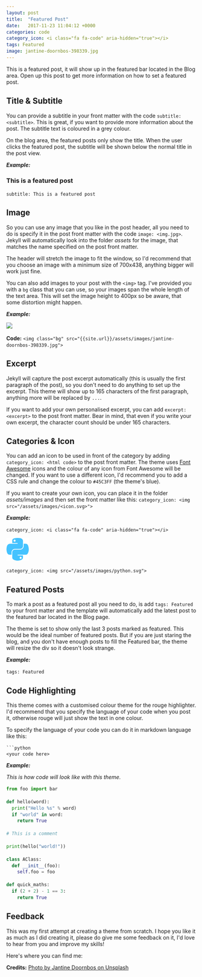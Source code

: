 ```yaml
---
layout: post
title:  "Featured Post"
date:   2017-11-23 11:04:12 +0000
categories: code
category_icon: <i class="fa fa-code" aria-hidden="true"></i>
tags: Featured
image: jantine-doornbos-398339.jpg
---
```


This is a featured post, it will show up in the featured bar located in the Blog area. Open up this post to get more information on how to set a featured post.

## Title & Subtitle
You can provide a subtitle in your front matter with the code `subtitle: <subtitle>`.  This is great, if you want to provide more information about the post. The subtitle text is coloured in a grey colour.

On the blog area, the featured posts only show the title. When the user clicks the featured post, the subtitle will be shown below the normal title in the post view.

**_Example:_**
<h3 class="text-muted">This is a featured post</h3>

`subtitle: This is a featured post`


## Image

So you can use any image that you like in the post header, all you need to do is specify it in the post front matter with the code `image: <img.jpg>`. Jekyll will automatically look into the folder _assets_ for the image, that matches the name specified on the post front matter.

The header will stretch the image to fit the window, so I'd recommend that you choose an image with a minimum size of 700x438, anything bigger will work just fine.

You can also add images to your post with the `<img>` tag. I've provided you with a `bg` class that you can use, so your images span the whole length of the text area. This will set the image height to 400px so be aware, that some distortion might happen.

**_Example:_**

<img class="bg" src="{{site.url}}/assets/images/jantine-doornbos-398339.jpg">

**Code:** `<img class="bg" src="{{site.url}}/assets/images/jantine-doornbos-398339.jpg">`

## Excerpt

Jekyll will capture the post excerpt automatically (this is usually the first paragraph of the post), so you don't need to do anything to set up the excerpt. This theme will show up to 165 characters of the first paragraph, anything more will be replaced by `...`.

If you want to add your own personalised excerpt, you can add `excerpt: <excerpt>` to the post front matter. Bear in mind, that even if you write your own excerpt, the character count should be under 165 characters.

## Categories & Icon

You can add an icon to be used in front of the category by adding  `category_icon: <html code>` to the post front matter. The theme uses [Font Awesome](http://fontawesome.io) icons and the colour of any icon from Font Awesome will be changed. If you want to use a different icon, I'd recommend you to add a CSS rule and change the colour to `#45C3FF` (the theme's blue).

If you want to create your own icon, you can place it in the folder _assets/images_ and then set the front matter like this: `category_icon: <img src="/assets/images/<icon.svg>">` 

**_Example:_**

<i class="fa fa-code" aria-hidden="true"></i>

`category_icon: <i class="fa fa-code" aria-hidden="true"></i>`

<img src="/assets/images/python.svg" alt="{{page.title | escape}}">

`category_icon: <img src="/assets/images/python.svg">`

## Featured Posts

To mark a post as a featured post all you need to do, is add `tags: Featured` to your front matter and the template will automatically add the latest post to the featured bar located in the Blog page.

The theme is set to show only the last 3 posts marked as featured. This would be the ideal number of featured posts. But if you are just staring the blog, and you don't have enough posts to fill the Featured bar, the theme will resize the div so it doesn't look strange.

**_Example:_**

`tags: Featured`

## Code Highlighting

This theme comes with a customised colour theme for the rouge highlighter. I'd recommend that you specify the language of your code when you post it, otherwise rouge will just show the text in one colour.

To specify the language of your code you can do it in markdown language like this:

```
```python
<your code here>
```

**_Example:_**

_This is how code will look like with this theme._

```python
from foo import bar

def hello(word):
  print("Hello %s" % word)
  if "world" in word:
    return True

# This is a comment

print(hello("world!"))

class AClass:
  def __init__(foo):
    self.foo = foo

def quick_maths:
  if (2 + 2) - 1 == 3:
    return True
```

## Feedback
This was my first attempt at creating a theme from scratch. I hope you like it as much as I did creating it, please do give me some feedback on it, I'd love to hear from you and improve my skills!

Here's where you can find me:

<a href="mailto:fabiorosado@outlook.com"><i class="fa fa-envelope fa-3x" aria-hidden="true"></i> 
<a href="https://github.com/fabiorosado"><i class="fa fa-github fa-3x"></i></a>
<a href="https://twitter.com/fabiorosado_"><i class="fa fa-twitter fa-3x"></i></a>
<a href="https://www.instagram.com/fabiorosado"><i class="fa fa-instagram fa-3x"></i></a>
<a href="https://www.linkedin.com/in/fabiorosado"><i class="fa fa-linkedin fa-3x"></i></a>

**Credits:** [Photo by Jantine Doornbos on Unsplash](https://unsplash.com/photos/HvYy5SEefC8)

